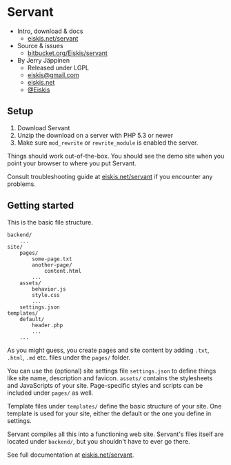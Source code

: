 
# Servant

- Intro, download & docs
	- [eiskis.net/servant](http://www.eiskis.net/servant/)
- Source & issues
	- [bitbucket.org/Eiskis/servant](http://bitbucket.org/Eiskis/servant/)
- By Jerry Jäppinen
	- Released under LGPL
	- [eiskis@gmail.com](mailto:eiskis@gmail.com)
	- [eiskis.net](http://eiskis.net/)
	- [@Eiskis](https://twitter.com/Eiskis)



## Setup

1. Download Servant
2. Unzip the download on a server with PHP 5.3 or newer
3. Make sure `mod_rewrite` or `rewrite_module` is enabled the server.

Things should work out-of-the-box. You should see the demo site when you point your browser to where you put Servant.

Consult troubleshooting guide at [eiskis.net/servant](http://eiskis.net/servant/site/get-started/installation/) if you encounter any problems.



## Getting started

This is the basic file structure.

	backend/
		...
	site/
		pages/
			some-page.txt
			another-page/
				content.html
			...
		assets/
			behavior.js
			style.css
			...
		settings.json
	templates/
		default/
			header.php
			...
		...

As you might guess, you create pages and site content by adding `.txt`, `.html`, `.md` etc. files under the `pages/` folder.

You can use the (optional) site settings file `settings.json` to define things like site name, description and favicon. `assets/` contains the stylesheets and JavaScripts of your site. Page-specific styles and scripts can be included under `pages/` as well.

Template files under `templates/` define the basic structure of your site. One template is used for your site, either the default or the one you define in settings.

Servant compiles all this into a functioning web site. Servant's files itself are located under `backend/`, but you shouldn't have to ever go there.

See full documentation at [eiskis.net/servant](http://www.eiskis.net/servant/).
